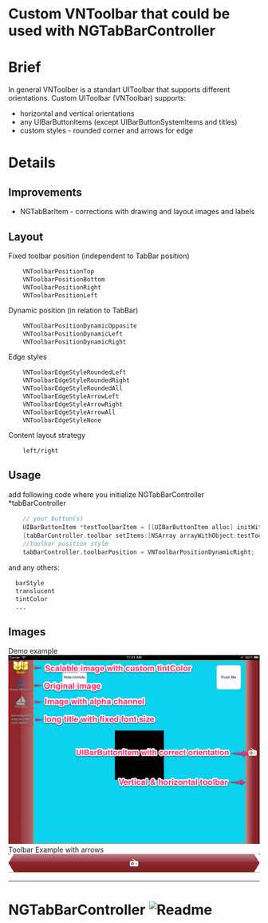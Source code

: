 # Custom VNToolbar that could be used with NGTabBarController

# Brief
In general VNToolber is a standart UIToolbar that supports different orientations.
Custom UIToolbar (VNToolbar) supports:
- horizontal and vertical orientations
- any UIBarButtonItems (except UIBarButtonSystemItems and titles)
- custom styles - rounded corner and arrows for edge

# Details
## Improvements
- NGTabBarItem - corrections with drawing and layout images and labels

##  Layout
Fixed toolbar position (independent to TabBar position)
```
    VNToolbarPositionTop
    VNToolbarPositionBottom
    VNToolbarPositionRight
    VNToolbarPositionLeft
```
Dynamic position (in relation to TabBar)
```
    VNToolbarPositionDynamicOpposite
    VNToolbarPositionDynamicLeft
    VNToolbarPositionDynamicRight
```
Edge styles
```
    VNToolbarEdgeStyleRoundedLeft
    VNToolbarEdgeStyleRoundedRight
    VNToolbarEdgeStyleRoundedAll
    VNToolbarEdgeStyleArrowLeft
    VNToolbarEdgeStyleArrowRight
    VNToolbarEdgeStyleArrowAll
    VNToolbarEdgeStyleNone
```
Content layout strategy
```
    left/right
```
##  Usage    
add following code where you initialize NGTabBarController *tabBarController 
``` objective-c
    // your button(s)
    UIBarButtonItem *testToolbarItem = [[UIBarButtonItem alloc] initWithImage:[UIImage imageNamed:@"liveradio"] style:UIBarButtonItemStylePlain target:nil action:NULL]; 
    [tabBarController.toolbar setItems:[NSArray arrayWithObject:testToolbarItem]];
    //toolbar position style
    tabBarController.toolbarPosition = VNToolbarPositionDynamicRight;
```
and any others:
```
  barStyle
  translucent
  tintColor
  ...
```

## Images
Demo example     
![Example](https://github.com/VNikitin/NGTabBarController/blob/master/Demo/images/example.png "Example")     
Toolbar Example with arrows     
![Arrow edge toolbar example](https://github.com/VNikitin/NGTabBarController/blob/master/Demo/images/toolbar.png "Arrow edge toolbar example")     

--------------------------

# NGTabBarController ![Readme](https://github.com/NOUSguide/NGTabBarController/blob/master/README.mdown "Readme")
